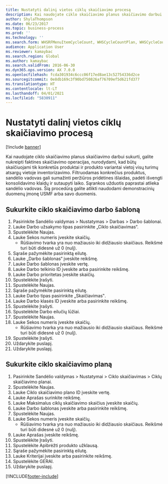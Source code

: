 ```yaml
---
title: Nustatyti dalinį vietos ciklų skaičiavimo procesą
description: Kai naudojate ciklo skaičiavimo planus skaičiavimo darbui sukurti, galite nukreipti faktines skaičiavimo operacijas, nurodydami, kad būtų skaičiuojami tik konkretūs produktai ir produkto variantai vietoj visų turimų atsargų vietoje inventorizavimo.
author: ShylaThompson
ms.date: 06/23/2017
ms.topic: business-process
ms.prod: ''
ms.technology: ''
ms.search.form: WHSRFMenuItemCycleCount, WHSCycleCountPlan, WHSCycleCountPlanListPage, WHSWorkTemplateTable
audience: Application User
ms.reviewer: kamaybac
ms.search.region: Global
ms.author: kamaybac
ms.search.validFrom: 2016-06-30
ms.dyn365.ops.version: AX 7.0.0
ms.openlocfilehash: fcda301934c6ccc06f17ed8ae13c52754336d2ce
ms.sourcegitcommit: 0e8db169c3f90bd750826af76709ef5d621fd377
ms.translationtype: HT
ms.contentlocale: lt-LT
ms.lasthandoff: 04/01/2021
ms.locfileid: "5830911"
---
```

# <a name="define-partial-location-cycle-counting-process"></a>Nustatyti dalinį vietos ciklų skaičiavimo procesą 

[!include [banner](../../includes/banner.md)]

Kai naudojate ciklo skaičiavimo planus skaičiavimo darbui sukurti, galite nukreipti faktines skaičiavimo operacijas, nurodydami, kad būtų skaičiuojami tik konkretūs produktai ir produkto variantai vietoj visų turimų atsargų vietoje inventorizavimo. Filtruodamas konkrečius produktus, sandėlio vadovas gali sumažinti peržiūros pridėtines išlaidas, padėti išvengti konsolidavimo klaidų ir sutaupyti laiko. Sąrankos užduotis paprastai atlieka sandėlio vadovas. Šią procedūrą galite atlikti naudodami demonstracinių duomenų įmonę USMF arba savo duomenis.


## <a name="create-a-cycle-counting-work-template"></a>Sukurkite ciklo skaičiavimo darbo šabloną
1. Pasirinkite Sandėlio valdymas > Nustatymas > Darbas > Darbo šablonai.
2. Lauke Darbo užsakymo tipas pasirinkite „Ciklo skaičiavimas“.
3. Spustelėkite Naujas.
4. Lauke Sekos numeris įveskite skaičių.
    * Rūšiavimo tvarka yra nuo mažiausio iki didžiausio skaičiaus. Reikšmė turi būti didesnė už 0 (nulį).  
5. Sąraše pažymėkite pasirinktą eilutę.
6. Lauke „Darbo šablonas“ įveskite reikšmę.
7. Lauke Darbo šablonas įveskite vertę.
8. Lauke Darbo telkinio ID įveskite arba pasirinkite reikšmę.
9. Lauke Darbo prioritetas įveskite skaičių.
10. Spustelėkite Įrašyti.
11. Spustelėkite Naujas.
12. Sąraše pažymėkite pasirinktą eilutę.
13. Lauke Darbo tipas pasirinkite „Skaičiavimas‟.
14. Lauke Darbo klasės ID įveskite arba pasirinkite reikšmę.
15. Spustelėkite Įrašyti.
16. Spustelėkite Darbo eilučių lūžiai.
17. Spustelėkite Naujas.
18. Lauke Sekos numeris įveskite skaičių.
    * Rūšiavimo tvarka yra nuo mažiausio iki didžiausio skaičiaus. Reikšmė turi būti didesnė už 0 (nulį).  
19. Spustelėkite Įrašyti.
20. Uždarykite puslapį.
21. Uždarykite puslapį.

## <a name="create-a-cycle-counting-plan"></a>Sukurkite ciklo skaičiavimo planą
1. Pasirinkite Sandėlio valdymas > Nustatymai > Ciklo skaičiavimas > Ciklų skaičiavimo planai.
2. Spustelėkite Naujas.
3. Lauke Ciklo skaičiavimo plano ID įveskite vertę.
4. Lauke Aprašas surinkite reikšmę.
5. Lauke Maksimalus ciklų skaičiavimo skaičius įveskite skaičių.
6. Lauke Darbo šablonas įveskite arba pasirinkite reikšmę.
7. Spustelėkite Naujas.
8. Lauke Sekos numeris įveskite skaičių.
    * Rūšiavimo tvarka yra nuo mažiausio iki didžiausio skaičiaus. Reikšmė turi būti didesnė už 0 (nulį).  
9. Lauke Aprašas įveskite reikšmę.
10. Spustelėkite Įrašyti.
11. Spustelėkite Apibrėžti produkto užklausą.
12. Sąraše pažymėkite pasirinktą eilutę.
13. Lauke Kriterijai įveskite arba pasirinkite reikšmę.
14. Spustelėkite GERAI.
15. Uždarykite puslapį.



[!INCLUDE[footer-include](../../../includes/footer-banner.md)]